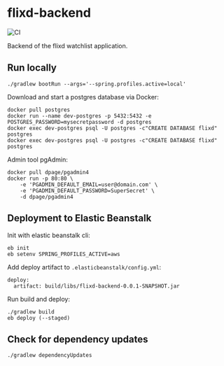# flixd-backend

![CI](https://github.com/fbex/flixd-backend/workflows/CI/badge.svg?branch=master)

Backend of the flixd watchlist application.

## Run locally

`./gradlew bootRun --args='--spring.profiles.active=local'`

Download and start a postgres database via Docker:
```
docker pull postgres
docker run --name dev-postgres -p 5432:5432 -e POSTGRES_PASSWORD=mysecretpassword -d postgres
docker exec dev-postgres psql -U postgres -c"CREATE DATABASE flixd" postgres
docker exec dev-postgres psql -U postgres -c"CREATE DATABASE flixd" postgres
```

Admin tool pgAdmin:
```
docker pull dpage/pgadmin4
docker run -p 80:80 \
    -e 'PGADMIN_DEFAULT_EMAIL=user@domain.com' \
    -e 'PGADMIN_DEFAULT_PASSWORD=SuperSecret' \
    -d dpage/pgadmin4
```

## Deployment to Elastic Beanstalk

Init with elastic beanstalk cli:
```
eb init
eb setenv SPRING_PROFILES_ACTIVE=aws
```

Add deploy artifact to `.elasticbeanstalk/config.yml`:
```
deploy:
  artifact: build/libs/flixd-backend-0.0.1-SNAPSHOT.jar
``` 

Run build and deploy:
```
./gradlew build
eb deploy (--staged)
```

## Check for dependency updates

```
./gradlew dependencyUpdates
```
